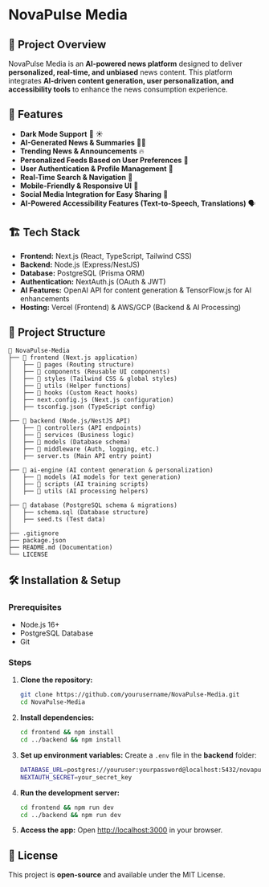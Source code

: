 # NovaPulse Media

## 📌 Project Overview
NovaPulse Media is an **AI-powered news platform** designed to deliver **personalized, real-time, and unbiased** news content. This platform integrates **AI-driven content generation, user personalization, and accessibility tools** to enhance the news consumption experience.

## 🚀 Features
- **Dark Mode Support** 🌙 ☀️
- **AI-Generated News & Summaries** 📄🤖
- **Trending News & Announcements** 🔥
- **Personalized Feeds Based on User Preferences** 🎯
- **User Authentication & Profile Management** 🔐
- **Real-Time Search & Navigation** 🔎
- **Mobile-Friendly & Responsive UI** 📱
- **Social Media Integration for Easy Sharing** 📢
- **AI-Powered Accessibility Features (Text-to-Speech, Translations)** 🗣️

## 🏗️ Tech Stack
- **Frontend:** Next.js (React, TypeScript, Tailwind CSS)
- **Backend:** Node.js (Express/NestJS)
- **Database:** PostgreSQL (Prisma ORM)
- **Authentication:** NextAuth.js (OAuth & JWT)
- **AI Features:** OpenAI API for content generation & TensorFlow.js for AI enhancements
- **Hosting:** Vercel (Frontend) & AWS/GCP (Backend & AI Processing)

## 📂 Project Structure
```
📂 NovaPulse-Media
├── 📁 frontend (Next.js application)
│   ├── 📁 pages (Routing structure)
│   ├── 📁 components (Reusable UI components)
│   ├── 📁 styles (Tailwind CSS & global styles)
│   ├── 📁 utils (Helper functions)
│   ├── 📁 hooks (Custom React hooks)
│   ├── next.config.js (Next.js configuration)
│   ├── tsconfig.json (TypeScript config)
│
├── 📁 backend (Node.js/NestJS API)
│   ├── 📁 controllers (API endpoints)
│   ├── 📁 services (Business logic)
│   ├── 📁 models (Database schema)
│   ├── 📁 middleware (Auth, logging, etc.)
│   ├── server.ts (Main API entry point)
│
├── 📁 ai-engine (AI content generation & personalization)
│   ├── 📁 models (AI models for text generation)
│   ├── 📁 scripts (AI training scripts)
│   ├── 📁 utils (AI processing helpers)
│
├── 📁 database (PostgreSQL schema & migrations)
│   ├── schema.sql (Database structure)
│   ├── seed.ts (Test data)
│
├── .gitignore
├── package.json
├── README.md (Documentation)
└── LICENSE
```

## 🛠️ Installation & Setup
### Prerequisites
- Node.js 16+
- PostgreSQL Database
- Git

### Steps
1. **Clone the repository:**
   ```sh
   git clone https://github.com/yourusername/NovaPulse-Media.git
   cd NovaPulse-Media
   ```

2. **Install dependencies:**
   ```sh
   cd frontend && npm install
   cd ../backend && npm install
   ```

3. **Set up environment variables:**
   Create a `.env` file in the **backend** folder:
   ```sh
   DATABASE_URL=postgres://youruser:yourpassword@localhost:5432/novapulse
   NEXTAUTH_SECRET=your_secret_key
   ```

4. **Run the development server:**
   ```sh
   cd frontend && npm run dev
   cd ../backend && npm run dev
   ```

5. **Access the app:**
   Open [http://localhost:3000](http://localhost:3000) in your browser.

## 📜 License
This project is **open-source** and available under the MIT License.
